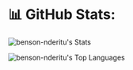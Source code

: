 # 📊 GitHub Stats:
![benson-nderitu's Stats](https://github-readme-stats.vercel.app/api?username=benson-nderitu&theme=vue&show_icons=true&hide_border=true&count_private=true)<br/>

![benson-nderitu's Top Languages](https://github-readme-stats.vercel.app/api/top-langs/?username=benson-nderitu&theme=vue&show_icons=true&hide_border=false&layout=compact)<br/>

